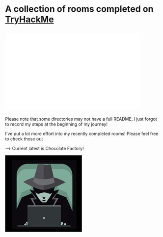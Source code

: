 # A collection of rooms completed on [TryHackMe](https://tryhackme.com)

![logo](./.assets/tryhackme.png)
---

Please note that some directories may not have a full README, I just forgot to record my steps at the beginning of my journey!

I've put a lot more effort into my recently completed rooms! Please feel free to check those out

-->  Current latest is Chocolate Factory! 

![pentest](./.assets/pentesting.png)
